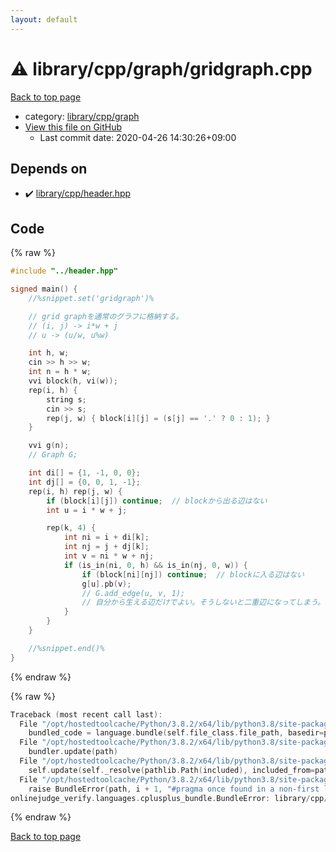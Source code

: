 ```yaml
---
layout: default
---
```


<!-- mathjax config similar to math.stackexchange -->
<script type="text/javascript" async
  src="https://cdnjs.cloudflare.com/ajax/libs/mathjax/2.7.5/MathJax.js?config=TeX-MML-AM_CHTML">
</script>
<script type="text/x-mathjax-config">
  MathJax.Hub.Config({
    TeX: { equationNumbers: { autoNumber: "AMS" }},
    tex2jax: {
      inlineMath: [ ['$','$'] ],
      processEscapes: true
    },
    "HTML-CSS": { matchFontHeight: false },
    displayAlign: "left",
    displayIndent: "2em"
  });
</script>

<script type="text/javascript" src="https://cdnjs.cloudflare.com/ajax/libs/jquery/3.4.1/jquery.min.js"></script>
<script src="https://cdn.jsdelivr.net/npm/jquery-balloon-js@1.1.2/jquery.balloon.min.js" integrity="sha256-ZEYs9VrgAeNuPvs15E39OsyOJaIkXEEt10fzxJ20+2I=" crossorigin="anonymous"></script>
<script type="text/javascript" src="../../../../assets/js/copy-button.js"></script>
<link rel="stylesheet" href="../../../../assets/css/copy-button.css" />


# :warning: library/cpp/graph/gridgraph.cpp

<a href="../../../../index.html">Back to top page</a>

* category: <a href="../../../../index.html#df01edd2bf6d13defce1efe9440d670c">library/cpp/graph</a>
* <a href="{{ site.github.repository_url }}/blob/master/library/cpp/graph/gridgraph.cpp">View this file on GitHub</a>
    - Last commit date: 2020-04-26 14:30:26+09:00




## Depends on

* :heavy_check_mark: <a href="../header.hpp.html">library/cpp/header.hpp</a>


## Code

<a id="unbundled"></a>
{% raw %}
```cpp
#include "../header.hpp"

signed main() {
    //%snippet.set('gridgraph')%

    // grid graphを通常のグラフに格納する。
    // (i, j) -> i*w + j
    // u -> (u/w, u%w)

    int h, w;
    cin >> h >> w;
    int n = h * w;
    vvi block(h, vi(w));
    rep(i, h) {
        string s;
        cin >> s;
        rep(j, w) { block[i][j] = (s[j] == '.' ? 0 : 1); }
    }

    vvi g(n);
    // Graph G;

    int di[] = {1, -1, 0, 0};
    int dj[] = {0, 0, 1, -1};
    rep(i, h) rep(j, w) {
        if (block[i][j]) continue;  // blockから出る辺はない
        int u = i * w + j;

        rep(k, 4) {
            int ni = i + di[k];
            int nj = j + dj[k];
            int v = ni * w + nj;
            if (is_in(ni, 0, h) && is_in(nj, 0, w)) {
                if (block[ni][nj]) continue;  // blockに入る辺はない
                g[u].pb(v);
                // G.add_edge(u, v, 1);
                // 自分から生える辺だけでよい。そうしないと二重辺になってしまう。
            }
        }
    }

    //%snippet.end()%
}

```
{% endraw %}

<a id="bundled"></a>
{% raw %}
```cpp
Traceback (most recent call last):
  File "/opt/hostedtoolcache/Python/3.8.2/x64/lib/python3.8/site-packages/onlinejudge_verify/docs.py", line 340, in write_contents
    bundled_code = language.bundle(self.file_class.file_path, basedir=pathlib.Path.cwd())
  File "/opt/hostedtoolcache/Python/3.8.2/x64/lib/python3.8/site-packages/onlinejudge_verify/languages/cplusplus.py", line 170, in bundle
    bundler.update(path)
  File "/opt/hostedtoolcache/Python/3.8.2/x64/lib/python3.8/site-packages/onlinejudge_verify/languages/cplusplus_bundle.py", line 282, in update
    self.update(self._resolve(pathlib.Path(included), included_from=path))
  File "/opt/hostedtoolcache/Python/3.8.2/x64/lib/python3.8/site-packages/onlinejudge_verify/languages/cplusplus_bundle.py", line 214, in update
    raise BundleError(path, i + 1, "#pragma once found in a non-first line")
onlinejudge_verify.languages.cplusplus_bundle.BundleError: library/cpp/header.hpp: line 2: #pragma once found in a non-first line

```
{% endraw %}

<a href="../../../../index.html">Back to top page</a>

